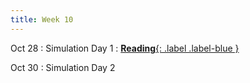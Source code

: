 ```yaml
---
title: Week 10
---
```


Oct 28
: Simulation Day 1
: [**Reading**{: .label .label-blue }](https://www.rand.org/research/projects/truth-decay/fighting-disinformation.html)

Oct 30
: Simulation Day 2